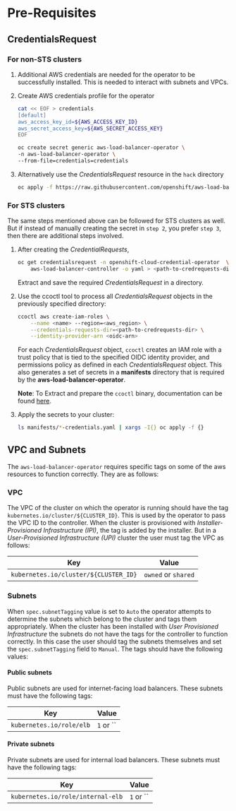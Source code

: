 # Pre-Requisites

## CredentialsRequest

### For non-STS clusters

1. Additional AWS credentials are needed for the operator to be successfully
   installed. This is needed to interact with subnets and VPCs.
2. Create AWS credentials profile for the operator

    ```bash
    cat << EOF > credentials
    [default]
    aws_access_key_id=${AWS_ACCESS_KEY_ID}
    aws_secret_access_key=${AWS_SECRET_ACCESS_KEY}
    EOF
    
    oc create secret generic aws-load-balancer-operator \
    -n aws-load-balancer-operator \
    --from-file=credentials=credentials
    ```
  
3. Alternatively use the *CredentialsRequest* resource in the `hack` directory

   ```bash
   oc apply -f https://raw.githubusercontent.com/openshift/aws-load-balancer-operator/main/hack/operator-credentials-request.yaml
   ```

### For STS clusters

The same steps mentioned above can be followed for STS clusters as well.
But if instead of manually creating the secret in `step 2`, you prefer
`step 3`, then there are additional steps involved.

1. After creating the *CredentialRequests*,

    ```bash
    oc get credentialsrequest -n openshift-cloud-credential-operator  \
        aws-load-balancer-controller -o yaml > <path-to-credrequests-dir>/cr.yaml
    ```

    Extract and save the required *CredentialsRequest* in a directory.

2. Use the ccoctl tool to process all *CredentialsRequest* objects in the previously specified
directory:

    ```bash
    ccoctl aws create-iam-roles \
        --name <name> --region=<aws_region> \
        --credentials-requests-dir=<path-to-credrequests-dir> \
        --identity-provider-arn <oidc-arn>
    ```

    For each *CredentialsRequest* object, `ccoctl` creates an IAM role with a trust
    policy that is tied to the specified OIDC identity provider, and permissions
    policy as defined in each *CredentialsRequest* object. This also generates a set
    of secrets in a **manifests** directory that is required
    by the **aws-load-balancer-operator**.

    **Note**: To Extract and prepare the `ccoctl` binary, documentation can be
    found [here](https://docs.openshift.com/container-platform/4.10/authentication/managing_cloud_provider_credentials/cco-mode-sts.html#cco-ccoctl-configuring_cco-mode-sts).

3. Apply the secrets to your cluster:

    ```bash
    ls manifests/*-credentials.yaml | xargs -I{} oc apply -f {}
    ```

## VPC and Subnets

The `aws-load-balancer-operator` requires specific tags on some of the aws
resources to function correctly. They are as follows:

### VPC

The VPC of the cluster on which the operator is running should have the tag
`kubernetes.io/cluster/${CLUSTER_ID}`. This is used by the operator to pass
the VPC ID to the controller. When the cluster is provisioned with *Installer-Provisioned Infrastructure (IPI)*,
the tag is added by the installer. But in a *User-Provisioned Infrastructure (UPI)*
cluster the user must tag the VPC as follows:

| Key                                     | Value                 |
| --------------------------------------- | --------------------- |
| `kubernetes.io/cluster/${CLUSTER_ID}`   | `owned` or `shared`   |

### Subnets

When `spec.subnetTagging` value is set to `Auto` the operator attempts to
determine the subnets which belong to the cluster and tags them appropriately.
When the cluster has been installed with *User Provisioned Infrastructure* the subnets
do not have the tags for the controller to function correctly. In this case the user should tag
the subnets themselves and set the `spec.subnetTagging` field to `Manual`. The tags should
have the following values:

#### Public subnets

Public subnets are used for internet-facing load balancers. These subnets must
have the following tags:

| Key                                     | Value                 |
| --------------------------------------- | --------------------- |
| `kubernetes.io/role/elb`                | `1`  or ``            |

#### Private subnets

Private subnets are used for internal load balancers. These subnets must have
the following tags:

| Key                                     | Value                 |
| --------------------------------------- | --------------------- |
|  `kubernetes.io/role/internal-elb`      |  `1`  or ``           |
